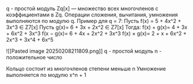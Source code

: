 q - простой модуль
Zq​[x] — множество всех многочленов с коэффициентами в Zq.
Операции сложения, вычитания, умножения выполняются по модулю q.
Пример для q = 7:
	Пусть f(x) = 5 + 4x^2 + 3x^3 ∈ Z7[x]
	Пусть g(x)= 6 + 3x + 2x^2 ∈ Z7[x]
Тогда:
     f(x) + g(x)= 4 + 3x + 6x^2 + 3x^3
     f(x − g(x)= 6 + 4x + 2x^2 + 3x^3
     f(x) × g(x)= 2 + x + 6x^2 + 2x^3 + 3x^4 + 6x^5 
     

![[Pasted image 20250208211809.png]]
q - простой модуль
n - положительное число

Кольцо состоит из многочленов степени меньше n
Умножение выполняется по модулю x^n + 1


